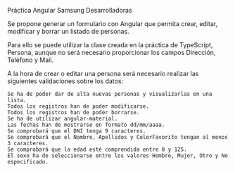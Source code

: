 Práctica Angular Samsung Desarrolladoras

Se propone generar un formulario con Angular que permita crear, editar, modificar y borrar un listado de personas.

Para ello se puede utilizar la clase creada en la práctica de TypeScript, Persona, aunque no será necesario proporcionar los campos Dirección, Teléfono y Mail.

A la hora de crear o editar una persona será necesario realizar las siguientes validaciones sobre los datos:

    Se ha de poder dar de alta nuevas personas y visualizarlas en una lista.
    Todos los registros han de poder modificarse.
    Todos los registros han de poder borrarse.
    Se ha de utilizar angular-material.
    Las fechas han de mostrarse en formato dd/mm/aaaa.
    Se comprobará que el DNI tenga 9 caracteres.
    Se comprobará que el Nombre, Apellidos y ColorFavorito tengan al menos 3 caracteres.
    Se comprobará que la edad esté comprendida entre 0 y 125.
    El sexo ha de seleccionarse entre los valores Hombre, Mujer, Otro y No especificado.
